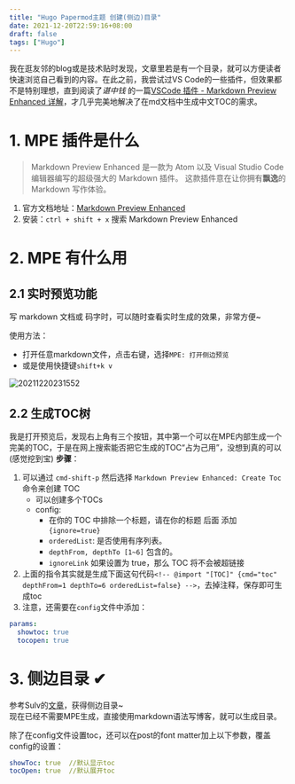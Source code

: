 ```yaml
---
title: "Hugo Papermod主题 创建(侧边)目录"
date: 2021-12-20T22:59:16+08:00
draft: false
tags: ["Hugo"]
---
```

<!-- @import "[TOC]" {cmd="toc" depthFrom=1 depthTo=6 orderedList=true} -->
我在逛友邻的blog或是技术贴时发现，文章里若是有一个目录，就可以方便读者快速浏览自己看到的内容。在此之前，我尝试过VS Code的一些插件，但效果都不是特别理想，直到阅读了*谌中钱* 的一篇[VSCode 插件 - Markdown Preview Enhanced 详解](https://juejin.cn/post/7008374961135943716)，才几乎完美地解决了在md文档中生成中文TOC的需求。

# 1. MPE 插件是什么
> Markdown Preview Enhanced 是一款为 Atom 以及 Visual Studio Code 编辑器编写的超级强大的 Markdown 插件。 这款插件意在让你拥有**飘逸**的 Markdown 写作体验。
1. 官方文档地址：[Markdown Preview Enhanced](https://shd101wyy.github.io/markdown-preview-enhanced/#/zh-cn/)
2. 安装：`ctrl + shift + x` 搜索 Markdown Preview Enhanced
# 2. MPE 有什么用
## 2.1 实时预览功能
写 markdown 文档或 码字时，可以随时查看实时生成的效果，非常方便~

使用方法：
- 打开任意markdown文件，点击右键，选择`MPE: 打开侧边预览`
- 或是使用快捷键`shift+k v`

![20211220231552](https://blogpic-1308403500.cos.ap-shanghai.myqcloud.com/markdown/20211220231552.png)
## 2.2 生成TOC树
我是打开预览后，发现右上角有三个按钮，其中第一个可以在MPE内部生成一个完美的TOC，于是在网上搜索能否把它生成的TOC“占为己用”，没想到真的可以(感觉挖到宝)
**步骤**：
1. 可以通过 `cmd-shift-p` 然后选择 `Markdown Preview Enhanced: Create Toc` 命令来创建 TOC 
    - 可以创建多个TOCs
    - config:
        - 在你的 TOC 中排除一个标题，请在你的标题 后面 添加 `{ignore=true}`
        - `orderedList`: 是否使用有序列表。
        - `depthFrom, depthTo [1~6]` 包含的。
        - `ignoreLink` 如果设置为 true，那么 TOC 将不会被超链接
2. 上面的指令其实就是生成下面这句代码`<!-- @import "[TOC]" {cmd="toc" depthFrom=1 depthTo=6 orderedList=false} -->`，去掉注释，保存即可生成toc
3. 注意，还需要在`config`文件中添加：
``` yaml
params:
  showtoc: true
  tocopen: true
```

# 3. 侧边目录 ✔

参考Sulv的[文章](https://www.sulvblog.cn/posts/blog/hugo_toc_side/)，获得侧边目录~  
现在已经不需要MPE生成，直接使用markdown语法写博客，就可以生成目录。 

除了在config文件设置toc，还可以在post的font matter加上以下参数，覆盖config的设置：
``` yaml
showToc: true  //默认显示toc
tocOpen: true  //默认展开toc
```